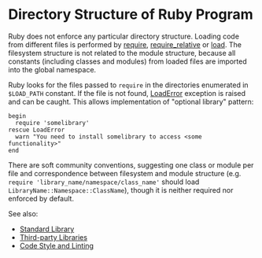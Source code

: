 # Directory Structure of Ruby Program

Ruby does not enforce any particular directory structure. Loading code from different files is performed by [require](ref:Kernel#require), [require_relative](ref:Kernel#require_relative) or [load](ref:Kernel#load). The filesystem structure is not related to the module structure, because all constants (including classes and modules) from loaded files are imported into the global namespace.

Ruby looks for the files passed to `require` in the directories enumerated in `$LOAD_PATH` constant. If the file is not found, [LoadError](builtin/exception/exception-classes.md#loaderror) exception is raised and can be caught. This allows implementation of "optional library" pattern:

    begin
      require 'somelibrary'
    rescue LoadError
      warn "You need to install somelibrary to access <some functionality>"
    end

There are soft community conventions, suggesting one class or module per file and correspondence
between filesystem and module structure (e.g. `require 'library_name/namespace/class_name'` should load
`LibraryName::Namespace::ClassName`), though it is neither required nor enforced by default.

See also:

* [Standard Library](stdlib.md)
* [Third-party Libraries](developing/libraries.md)
* [Code Style and Linting](developing/code-style.md)
